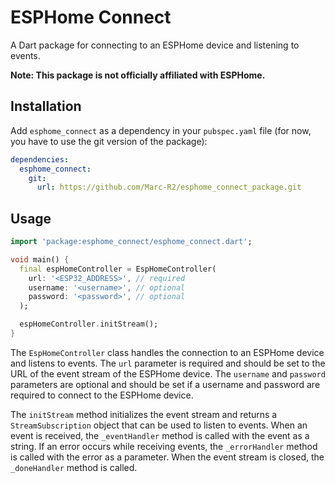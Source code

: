 # ESPHome Connect

A Dart package for connecting to an ESPHome device and listening to events.

**Note: This package is not officially affiliated with ESPHome.**

## Installation

Add `esphome_connect` as a dependency in your `pubspec.yaml` file 
(for now, you have to use the git version of the package):

```yaml
dependencies:
  esphome_connect:
    git:
      url: https://github.com/Marc-R2/esphome_connect_package.git
```

## Usage

```dart
import 'package:esphome_connect/esphome_connect.dart';

void main() {
  final espHomeController = EspHomeController(
    url: '<ESP32_ADDRESS>', // required
    username: '<username>', // optional
    password: '<password>', // optional
  );

  espHomeController.initStream();
}
```

The `EspHomeController` class handles the connection to an ESPHome device and listens to events. The `url` parameter is required and should be set to the URL of the event stream of the ESPHome device. The `username` and `password` parameters are optional and should be set if a username and password are required to connect to the ESPHome device.

The `initStream` method initializes the event stream and returns a `StreamSubscription` object that can be used to listen to events. When an event is received, the `_eventHandler` method is called with the event as a string. If an error occurs while receiving events, the `_errorHandler` method is called with the error as a parameter. When the event stream is closed, the `_doneHandler` method is called.

<!--
## License

This package is released under the MIT License. See the [LICENSE](https://github.com/username/package-name/blob/main/LICENSE) file for more details.
-->